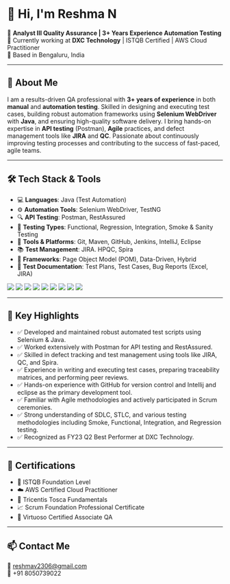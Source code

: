   # 👋 Hi, I'm Reshma N

🎯 **Analyst III Quality Assurance | 3+ Years Experience Automation Testing**  
💼 Currently working at **DXC Technology** | ISTQB Certified | AWS Cloud Practitioner  
📍 Based in Bengaluru, India  

---

## 🧪 About Me

I am a results-driven QA professional with **3+ years of experience** in both **manual** and **automation testing**. Skilled in designing and executing test cases, building robust automation frameworks using **Selenium WebDriver** with **Java**, and ensuring high-quality software delivery. I bring hands-on expertise in **API testing** (Postman), **Agile** practices, and defect management tools like **JIRA** and **QC**. Passionate about continuously improving testing processes and contributing to the success of fast-paced, agile teams.

---

## 🛠️ Tech Stack & Tools

- 💻 **Languages**: Java (Test Automation)
- ⚙️ **Automation Tools**: Selenium WebDriver, TestNG
- 🔍 **API Testing**: Postman, RestAssured
- 📝 **Testing Types**: Functional, Regression, Integration, Smoke & Sanity Testing
- 🔄 **Tools & Platforms**: Git, Maven, GitHub, Jenkins, IntelliJ, Eclipse
- 📚 **Test Management**: JIRA. HPQC, Spira
- 📂 **Frameworks**: Page Object Model (POM), Data-Driven, Hybrid
- 📄 **Test Documentation**: Test Plans, Test Cases, Bug Reports (Excel, JIRA)

<p>
  <img src="https://img.shields.io/badge/Java-%23ED8B00.svg?style=for-the-badge&logo=java&logoColor=white" />
  <img src="https://img.shields.io/badge/Selenium-%234B8BBE.svg?style=for-the-badge&logo=selenium&logoColor=white" />
  <img src="https://img.shields.io/badge/Postman-%23FF6C37.svg?style=for-the-badge&logo=postman&logoColor=white" />
  <img src="https://img.shields.io/badge/RestAssured-%2320232a.svg?style=for-the-badge" />
  <img src="https://img.shields.io/badge/TestNG-%23191e1e.svg?style=for-the-badge&logo=testing-library&logoColor=white" />
  <img src="https://img.shields.io/badge/GitHub-%23121011.svg?style=for-the-badge&logo=github&logoColor=white" />
  <img src="https://img.shields.io/badge/IntelliJ%20IDEA-000000?style=for-the-badge&logo=intellijidea&logoColor=white" />
  <img src="https://img.shields.io/badge/Eclipse-2C2255.svg?style=for-the-badge&logo=eclipse&logoColor=white" />
  <img src="https://img.shields.io/badge/JIRA-%230A0FFF.svg?style=for-the-badge&logo=jira&logoColor=white" />
</p>

---
## 📌 Key Highlights

- ✅ Developed and maintained robust automated test scripts using Selenium & Java.
- ✅ Worked extensively with Postman for API testing and RestAssured.
- ✅ Skilled in defect tracking and test management using tools like JIRA, QC, and Spira.
- ✅ Experience in writing and executing test cases, preparing traceability matrices, and performing peer reviews.
- ✅ Hands-on experience with GitHub for version control and Intellij and eclipse as the primary development tool.
- ✅ Familiar with Agile methodologies and actively participated in Scrum ceremonies.
- ✅ Strong understanding of SDLC, STLC, and various testing methodologies including Smoke, Functional, Integration, and Regression testing.
- ✅ Recognized as FY23 Q2 Best Performer at DXC Technology.
  
---

## 📜 Certifications
- 🧪 ISTQB Foundation Level  
- ☁️ AWS Certified Cloud Practitioner  
- 🧰 Tricentis Tosca Fundamentals  
- 📈 Scrum Foundation Professional Certificate  
- 🤖 Virtuoso Certified Associate QA

---

## 📫 Contact Me

📧 [reshmav2306@gmail.com](mailto:reshmav2306@gmail.com)  
📱 +91 8050739022  





